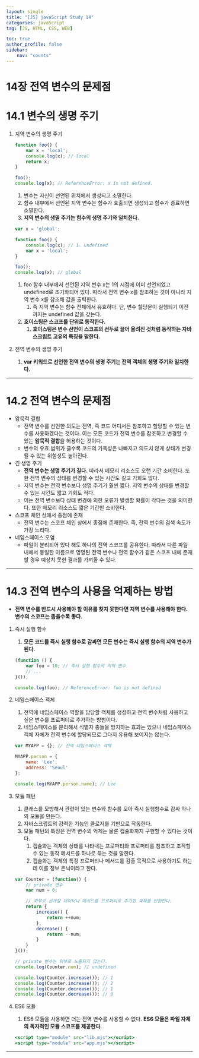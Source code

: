 ```yaml
---
layout: single
title: "[JS] javaScript Study 14"
categories: javaScript
tag: [JS, HTML, CSS, WEB]

toc: true
author_profile: false
sidebar:
    nav: "counts"
---
```


# 14장 전역 변수의 문제점

# 14.1 변수의 생명 주기

1. 지역 변수의 생명 주기
    
    ```jsx
    function foo() {
    	var x = 'local';
    	console.log(x); // local
    	return x;
    }
    
    foo();
    console.log(x); // ReferenceError: x is not defined. 
    ```
    
    1. 변수는 자신이 선언된 위치에서 생성되고 소멸한다.
    2. 함수 내부에서 선언된 지역 변수는 함수가 호출되면 생성되고 함수가 종료하면 소멸한다.
    3. **지역 변수의 생멸 주기는 함수의 생명 주기와 일치한다.**
    
    ```jsx
    var x = 'global';
    
    function foo() {
    	console.log(x); // 1. undefined
    	var x = 'local';
    }
    
    foo();
    console.log(x); // global
    ```
    
    1. foo 함수 내부에서 선언된 지역 변수 x는 1의 시점에 이미 선언되었고 undefined로 초기화되어 있다. 따라서 전역 변수 x를 참조하는 것이 아니라 지역 변수  x를 참조해 값을 출력한다.
        1. 즉 지역 변수는 함수 전체에서 유효하다. 단, 변수 할당문이 실행되기 이전까지는 undefined 값을 갖는다.
    2. **호이스팅은 스코프를 단위로 동작한다.**
        1. **호이스팅은 변수 선언이 스코프의 선두로 끌어 올려진 것처럼 동작하는 자바스크립트 고유의 특징을 말한다.**
        
2. 전역 변수의 생명 주기
    1. **var 키워드로 선언한 전역 변수의 생명 주기는 전역 객체의 생명 주기와 일치한다.**

---

# 14.2 전역 변수의 문제점

- 암묵적 결합
    - 전역 변수를 선언한 의도는 전역, 즉 코드 어디서든 참조하고 할당할 수 있는 변수를 사용하겠다는 것이다. 이는 모든 코드가 전역 변수를 참조하고 변경할 수 있는 **암묵적 결합**을 허용하는 것이다.
    - 변수의 유효 범위가 클수록 코드의 가독성은 나빠지고 의도치 않게 상태가 변경될 수 있는 위험성도 높아진다.
- 긴 생명 주기
    - **전역 변수는 생명 주기가 길다.** 따라서 메모리 리소스도 오랜 기간 소비한다. 또한 전역 변수의 상태를 변경할 수 있는 시간도 길고 기회도 많다.
    - 지역 변수는 전역 변수보다 생명 주기가 훨씬 짧다.  지역 변수의 상태를 변경할 수 있는 시간도 짧고 기회도 적다.
    - 이는 전역 변수보다 상태 변경에 의한 오류가 발생할 확률이 작다는 것을 의미한다. 또한 메모리 리소스도 짧은 기간만 소비한다.
- 스코프 체인 상에서 종점에 존재
    - 전역 변수는 스코프 체인 상에서 종점에 존재한다. 즉, 전역 변수의 검색 속도가 가장 느리다.
- 네임스페이스 오염
    - 파일이 분리되어 있다 해도 하나의 전역 스코프를 공유한다. 따라서 다른 파일 내에서 동일한 이름으로 명명된 전역 변수나 전역 함수가 같은 스코프 내에 존재할 경우 예상치 못한 결과를 가져올 수 있다.

---

# 14.3 전역 변수의 사용을 억제하는 방법

- **전역 변수를 반드시 사용해야 할 이유를 찾지 못한다면 지역 변수를 사용해야 한다. 변수의 스코프는 좁을수록 좋다.**

1. 즉시 실행 함수
    1. **모든 코드를 즉시 실행 함수로 감싸면 모든 변수는 즉시 실행 함수의 지역 변수가 된다.**
    
    ```jsx
    (function () {
    	var foo = 10; // 즉시 실행 함수의 지역 변수
    	// ...
    }());
    
    console.log(foo); // ReferenceError: foo is not defined
    ```
    
2. 네임스페이스 객체
    1. 전역에 네임스페이스 역할을 담당할 객체를 생성하고 전역 변수처럼 사용하고 싶은 변수를 프로퍼티로 추가하는 방법이다.
    2. 네임스페이스를 분리해서 식별자 충돌을 방지하는 효과는 있으나 네임스페이스 객체 자체가 전역 변수에 할당되므로 그다지 유용해 보이지는 않는다.
    
    ```jsx
    var MYAPP = {}; // 전역 네임스페이스 객체
    
    MYAPP.person = {
    	name: 'Lee',
    	address: 'Seoul'
    };
    
    console.log(MYAPP.person.name); // Lee
    ```
    
3. 모듈 패턴
    1. 클래스를 모방해서 관련이 있는 변수와 함수를 모아 즉시 실행함수로 감싸 하나의 모듈을 만든다.
    2. 자바스크립트의 강력한 기능인 클로저를 기반으로 작동한다.
    3. 모듈 패턴의 특징은 전역 변수의 억제는 물론 캡슐화까지 구현할 수 있다는 것이다.
        1. 캡슐화는 객체의 상태를 나타내는 프로퍼티와 프로퍼티를 참조하고 조작할 수 있는 동작 메서드를 하나로 묶는 것을 말한다.
        2. 캡슐화는 객체의 특정 프로퍼티나 메서드를 감출 목적으로 사용하기도 하는데 이를 정보 은닉이라고 한다.
    
    ```jsx
    var Counter = (function() {
    	// private 변수
    	var num = 0;
    
    	// 외부로 공개할 데이터나 메서드를 프로퍼티로 추가한 객체를 반환한다.
    	return {
    		increase() {
    			return ++num;
    		},
    		decrease() {
    			return --num;
    		}
    	}
    }());
    
    // private 변수는 외부로 노출되지 않는다.
    console.log(Counter.num); // undefined
    
    console.log(Counter.increase()); // 1
    console.log(Counter.increase()); // 2
    console.log(Counter.decrease()); // 1
    console.log(Counter.decrease()); // 0
    ```
    
4. ES6 모듈
    1. ES6 모듈을 사용하면 더는 전역 변수를 사용할 수 없다. **ES6 모듈은 파일 자체의 독자적인 모듈 스코프를 제공한다.**
    
    ```jsx
    <script type="module" src="lib.mjs"></script>
    <script type="module" src="app.mjs"></script>
    ```
    

---